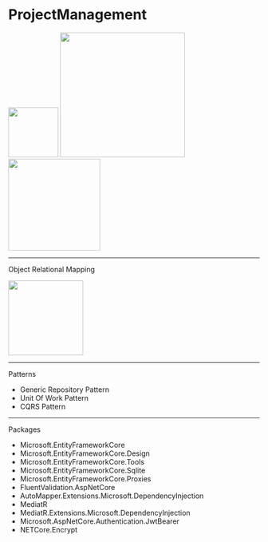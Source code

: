 # ProjectManagement

<p>
<img src="https://miro.medium.com/max/1024/0*cKlf8Eymfs0hu8-2.png" width="100">
<img src="https://vicentt.github.io/images/aspnetcore.png" width="250">
<img src="https://miro.medium.com/max/1200/1*tio5GxAegTbPm5pl-aPfEQ.jpeg" width="184">

</p>

<hr>
<p>Object Relational Mapping</p>
<img src="https://static.gunnarpeipman.com/wp-content/uploads/2019/12/ef-core-featured.png" width="150" >

<hr>
<p>Patterns</p>
<ul>
<li> Generic Repository Pattern</li>
<li> Unit Of Work Pattern</li>
<li> CQRS Pattern</li>
</ul>

<hr>
<p>Packages</p>

<ul>
<li>Microsoft.EntityFrameworkCore</li>
<li>Microsoft.EntityFrameworkCore.Design</li>
<li>Microsoft.EntityFrameworkCore.Tools</li>
<li>Microsoft.EntityFrameworkCore.Sqlite</li>
<li>Microsoft.EntityFrameworkCore.Proxies</li>
<li>FluentValidation.AspNetCore</li>
<li>AutoMapper.Extensions.Microsoft.DependencyInjection</li>
<li>MediatR</li>
<li>MediatR.Extensions.Microsoft.DependencyInjection</li>
<li>Microsoft.AspNetCore.Authentication.JwtBearer</li>
<li>NETCore.Encrypt</li>
</ul>

